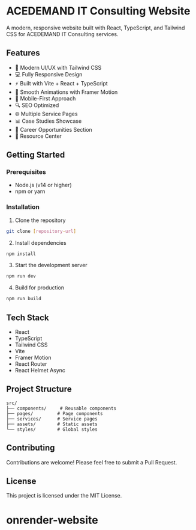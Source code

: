 # ACEDEMAND IT Consulting Website

A modern, responsive website built with React, TypeScript, and Tailwind CSS for ACEDEMAND IT Consulting services.

## Features

- 🚀 Modern UI/UX with Tailwind CSS
- 💻 Fully Responsive Design
- ⚡ Built with Vite + React + TypeScript
- 🎨 Smooth Animations with Framer Motion
- 📱 Mobile-First Approach
- 🔍 SEO Optimized
- 🌐 Multiple Service Pages
- 📊 Case Studies Showcase
- 💼 Career Opportunities Section
- 📝 Resource Center

## Getting Started

### Prerequisites

- Node.js (v14 or higher)
- npm or yarn

### Installation

1. Clone the repository
```bash
git clone [repository-url]
```

2. Install dependencies
```bash
npm install
```

3. Start the development server
```bash
npm run dev
```

4. Build for production
```bash
npm run build
```

## Tech Stack

- React
- TypeScript
- Tailwind CSS
- Vite
- Framer Motion
- React Router
- React Helmet Async

## Project Structure

```
src/
├── components/     # Reusable components
├── pages/         # Page components
├── services/      # Service pages
├── assets/        # Static assets
└── styles/        # Global styles
```

## Contributing

Contributions are welcome! Please feel free to submit a Pull Request.

## License

This project is licensed under the MIT License.
# onrender-website
